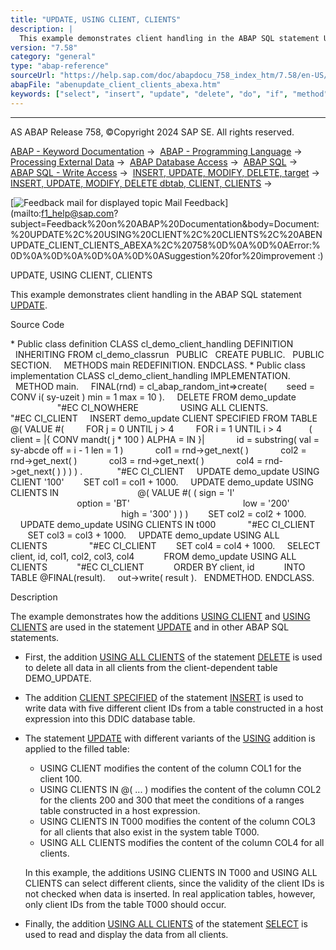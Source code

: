 ```yaml
---
title: "UPDATE, USING CLIENT, CLIENTS"
description: |
  This example demonstrates client handling in the ABAP SQL statement UPDATE(https://help.sap.com/doc/abapdocu_758_index_htm/7.58/en-US/abapupdate.htm). Source Code  Public class definition CLASS cl_demo_client_handling DEFINITION INHERITING FROM cl_demo_classrun PUBLIC CREATE PUBLIC. PUBLIC
version: "7.58"
category: "general"
type: "abap-reference"
sourceUrl: "https://help.sap.com/doc/abapdocu_758_index_htm/7.58/en-US/abenupdate_client_clients_abexa.htm"
abapFile: "abenupdate_client_clients_abexa.htm"
keywords: ["select", "insert", "update", "delete", "do", "if", "method", "class", "data", "abenupdate", "client", "clients", "abexa"]
---
```


* * *

AS ABAP Release 758, ©Copyright 2024 SAP SE. All rights reserved.

[ABAP - Keyword Documentation](https://help.sap.com/doc/abapdocu_758_index_htm/7.58/en-US/abenabap.htm) →  [ABAP - Programming Language](https://help.sap.com/doc/abapdocu_758_index_htm/7.58/en-US/abenabap_reference.htm) →  [Processing External Data](https://help.sap.com/doc/abapdocu_758_index_htm/7.58/en-US/abenabap_language_external_data.htm) →  [ABAP Database Access](https://help.sap.com/doc/abapdocu_758_index_htm/7.58/en-US/abendb_access.htm) →  [ABAP SQL](https://help.sap.com/doc/abapdocu_758_index_htm/7.58/en-US/abenabap_sql.htm) →  [ABAP SQL - Write Access](https://help.sap.com/doc/abapdocu_758_index_htm/7.58/en-US/abenabap_sql_writing.htm) →  [INSERT, UPDATE, MODIFY, DELETE, target](https://help.sap.com/doc/abapdocu_758_index_htm/7.58/en-US/abapiumd_target.htm) →  [INSERT, UPDATE, MODIFY, DELETE dbtab, CLIENT, CLIENTS](https://help.sap.com/doc/abapdocu_758_index_htm/7.58/en-US/abapiumd_client.htm) → 

 [![](Mail.gif?object=Mail.gif "Feedback mail for displayed topic") Mail Feedback](mailto:f1_help@sap.com?subject=Feedback%20on%20ABAP%20Documentation&body=Document:%20UPDATE%2C%20USING%20CLIENT%2C%20CLIENTS%2C%20ABENUPDATE_CLIENT_CLIENTS_ABEXA%2C%20758%0D%0A%0D%0AError:%0D%0A%0D%0A%0D%0A%0D%0ASuggestion%20for%20improvement
:)

UPDATE, USING CLIENT, CLIENTS

This example demonstrates client handling in the ABAP SQL statement [UPDATE](https://help.sap.com/doc/abapdocu_758_index_htm/7.58/en-US/abapupdate.htm).

Source Code   

\* Public class definition
CLASS cl\_demo\_client\_handling DEFINITION
  INHERITING FROM cl\_demo\_classrun
  PUBLIC
  CREATE PUBLIC.
  PUBLIC SECTION.
    METHODS main REDEFINITION.
ENDCLASS.
\* Public class implementation
CLASS cl\_demo\_client\_handling IMPLEMENTATION.
  METHOD main.
    FINAL(rnd) = cl\_abap\_random\_int=>create(
       seed = CONV i( sy-uzeit ) min = 1 max = 10 ).
    DELETE FROM demo\_update                             "#EC CI\_NOWHERE
                USING ALL CLIENTS.                       "#EC CI\_CLIENT
    INSERT demo\_update CLIENT SPECIFIED FROM TABLE @( VALUE #(
        FOR j = 0 UNTIL j > 4
        FOR i = 1 UNTIL i > 4
          ( client = |{ CONV mandt( j \* 100 ) ALPHA = IN }|
            id = substring( val = sy-abcde off = i - 1 len = 1 )
            col1 = rnd->get\_next( )
            col2 = rnd->get\_next( )
            col3 = rnd->get\_next( )
            col4 = rnd->get\_next( ) ) ) ) .              "#EC CI\_CLIENT
    UPDATE demo\_update USING CLIENT '100'
       SET col1 = col1 + 1000.
    UPDATE demo\_update USING CLIENTS IN
                               @( VALUE #( ( sign = 'I'
                                             option = 'BT'
                                             low = '200'
                                             high = '300' ) ) )
       SET col2 = col2 + 1000.
    UPDATE demo\_update USING CLIENTS IN t000             "#EC CI\_CLIENT
       SET col3 = col3 + 1000.
    UPDATE demo\_update USING ALL CLIENTS                 "#EC CI\_CLIENT
       SET col4 = col4 + 1000.
    SELECT client, id, col1, col2, col3, col4
           FROM demo\_update USING ALL CLIENTS            "#EC CI\_CLIENT
           ORDER BY client, id
           INTO TABLE @FINAL(result).
    out->write( result ).
  ENDMETHOD.
ENDCLASS.

Description   

The example demonstrates how the additions [USING CLIENT](https://help.sap.com/doc/abapdocu_758_index_htm/7.58/en-US/abapiumd_client.htm) and [USING CLIENTS](https://help.sap.com/doc/abapdocu_758_index_htm/7.58/en-US/abapiumd_client.htm) are used in the statement [UPDATE](https://help.sap.com/doc/abapdocu_758_index_htm/7.58/en-US/abapupdate.htm) and in other ABAP SQL statements.

-   First, the addition [USING ALL CLIENTS](https://help.sap.com/doc/abapdocu_758_index_htm/7.58/en-US/abapiumd_client.htm) of the statement [DELETE](https://help.sap.com/doc/abapdocu_758_index_htm/7.58/en-US/abapdelete_dbtab.htm) is used to delete all data in all clients from the client-dependent table DEMO\_UPDATE.
-   The addition [CLIENT SPECIFIED](https://help.sap.com/doc/abapdocu_758_index_htm/7.58/en-US/abapiumd_client.htm) of the statement [INSERT](https://help.sap.com/doc/abapdocu_758_index_htm/7.58/en-US/abapinsert_dbtab.htm) is used to write data with five different client IDs from a table constructed in a host expression into this DDIC database table.
-   The statement [UPDATE](https://help.sap.com/doc/abapdocu_758_index_htm/7.58/en-US/abapupdate.htm) with different variants of the [USING](https://help.sap.com/doc/abapdocu_758_index_htm/7.58/en-US/abapiumd_client.htm) addition is applied to the filled table:
    
    -   USING CLIENT modifies the content of the column COL1 for the client 100.
    -   USING CLIENTS IN @( ... ) modifies the content of the column COL2 for the clients 200 and 300 that meet the conditions of a ranges table constructed in a host expression.
    -   USING CLIENTS IN T000 modifies the content of the column COL3 for all clients that also exist in the system table T000.
    -   USING ALL CLIENTS modifies the content of the column COL4 for all clients.
    
    In this example, the additions USING CLIENTS IN T000 and USING ALL CLIENTS can select different clients, since the validity of the client IDs is not checked when data is inserted. In real application tables, however, only client IDs from the table T000 should occur.
    
-   Finally, the addition [USING ALL CLIENTS](https://help.sap.com/doc/abapdocu_758_index_htm/7.58/en-US/abapselect_client.htm) of the statement [SELECT](https://help.sap.com/doc/abapdocu_758_index_htm/7.58/en-US/abapselect.htm) is used to read and display the data from all clients.